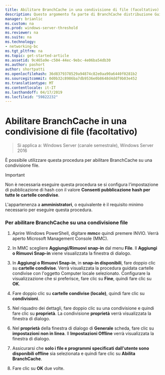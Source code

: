 ```yaml
---
title: Abilitare BranchCache in una condivisione di file (facoltativo)
description: Questo argomento fa parte di BranchCache distribuzione Guide per Windows Server 2016, che illustra come distribuire BranchCache in modalità cache distribuita e ospitato per ottimizzare l'utilizzo della larghezza di banda WAN nelle succursali
manager: brianlic
ms.custom: na
ms.prod: windows-server-threshold
ms.reviewer: na
ms.suite: na
ms.technology:
- networking-bc
ms.tgt_pltfrm: na
ms.topic: get-started-article
ms.assetid: 9c465a9e-c504-44ec-9ebc-4e06ba54db30
ms.author: pashort
author: shortpatti
ms.openlocfilehash: 36d8379378529a94874c82e0aa90a6440f0281b2
ms.sourcegitcommit: 0d0b32c8986ba7db9536e0b8648d4ddf9b03e452
ms.translationtype: MT
ms.contentlocale: it-IT
ms.lasthandoff: 04/17/2019
ms.locfileid: "59822232"
---
```

# <a name="enable-branchcache-on-a-file-share-optional"></a>Abilitare BranchCache in una condivisione di file (facoltativo)

>Si applica a: Windows Server (canale semestrale), Windows Server 2016

È possibile utilizzare questa procedura per abilitare BranchCache su una condivisione file.  
  
> [!IMPORTANT]  
> Non è necessaria eseguire questa procedura se si configura l'impostazione di pubblicazione di hash con il valore **Consenti pubblicazione hash per tutte le cartelle condivise**.  
  
L'appartenenza a **amministratori**, o equivalente è il requisito minimo necessario per eseguire questa procedura.  
  
### <a name="to-enable-branchcache-on-a-file-share"></a>Per abilitare BranchCache su una condivisione file  
  
1.  Aprire Windows PowerShell, digitare **mmc**e quindi premere INVIO. Verrà aperto Microsoft Management Console (MMC).  
  
2.  In MMC scegliere **Aggiungi/Rimuovi snap-in** dal menu **File**. Il **Aggiungi o Rimuovi Snap-in** viene visualizzata la finestra di dialogo.  
  
3.  In **Aggiungi o Rimuovi Snap-in**, in **snap-in disponibili**, fare doppio clic su **cartelle condivise**. Verrà visualizzata la procedura guidata cartelle condivise con l'oggetto Computer locale selezionato. Configurare la visualizzazione che si preferisce, fare clic su **Fine**, quindi fare clic su **OK**.  
  
4.  Fare doppio clic su **cartelle condivise (locale)**, quindi fare clic su **condivisioni**.  
  
5.  Nel riquadro dei dettagli, fare doppio clic su una condivisione e quindi fare clic su **proprietà**. La condivisione **proprietà** verrà visualizzata la finestra di dialogo.  
  
6.  Nel **proprietà** della finestra di dialogo di **Generale** scheda, fare clic su **impostazioni non in linea**. Il **Impostazioni Offline** verrà visualizzata la finestra di dialogo.  
  
7.  Assicurarsi che **solo i file e programmi specificati dall'utente sono disponibili offline** sia selezionata e quindi fare clic su **Abilita BranchCache**.  
  
8.  Fare clic su **OK** due volte.  
  

